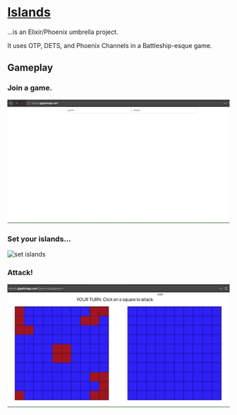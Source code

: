 # [Islands](http://islands.gigalixirapp.com/)

...is an Elixir/Phoenix umbrella project.

It uses OTP, DETS, and Phoenix Channels in a Battleship-esque game.

## Gameplay

### Join a game.
![join game](../join_game.gif)

### Set your islands...
![set islands](../set_islands-640px.gif)

### Attack!
![guess coordinate](../guess_coordinate.gif)
